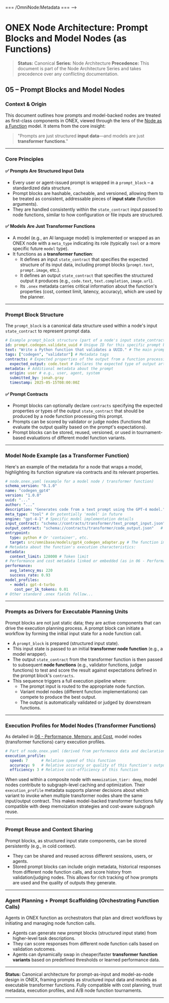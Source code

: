 <!-- === OmniNode:Metadata ===
<!-- metadata_version: 0.1.0 -->
<!-- schema_version: 1.1.0 -->
<!-- uuid: 90e6ef70-0fdd-472d-821c-0da52edaa03c -->
<!-- name: prompt_blocks_and_model_nodes.md -->
<!-- version: 1.0.0 -->
<!-- author: OmniNode Team -->
<!-- created_at: 2025-05-19T16:19:59.232687 -->
<!-- last_modified_at: 2025-05-19T16:19:59.232689 -->
<!-- description: Stamped Markdown file: prompt_blocks_and_model_nodes.md -->
<!-- state_contract: none -->
<!-- lifecycle: active -->
<!-- hash: d57ef663c2cd21ba22c48d379024b246d1f0652b016bcd7451181591f1ab166e -->
<!-- entrypoint: {'type': 'markdown', 'target': 'prompt_blocks_and_model_nodes.md'} -->
<!-- namespace: onex.stamped.prompt_blocks_and_model_nodes.md -->
<!-- meta_type: tool -->
=== /OmniNode:Metadata === -->

# ONEX Node Architecture: Prompt Blocks and Model Nodes (as Functions)

> **Status:** Canonical
> **Series:** Node Architecture
> **Precedence:** This document is part of the Node Architecture Series and takes precedence over any conflicting documentation.

## 05 – Prompt Blocks and Model Nodes

### Context & Origin

This document outlines how prompts and model-backed nodes are treated as first-class components in ONEX, viewed through the lens of the [Node as a Function](docs/nodes/index.md) model. It stems from the core insight:

> "Prompts are just structured **input data**—and models are just **transformer functions**."

---

### Core Principles

#### ✅ Prompts Are Structured Input Data

* Every user or agent-issued prompt is wrapped in a `prompt_block` – a standardized data structure.
* Prompt blocks are hashable, cacheable, and versioned, allowing them to be treated as consistent, addressable pieces of **input state** (function arguments).
* They are handled consistently within the `state_contract` input passed to node functions, similar to how configuration or file inputs are structured.

#### ✅ Models Are Just Transformer Functions

* A model (e.g., an AI language model) is implemented or wrapped as an ONEX node with a `meta_type` indicating its role (typically `tool` or a more specific future `model` type).
* It functions as a **transformer function**:
    * It defines an input `state_contract` that specifies the expected structure of its input data, including prompt blocks (`prompt.text`, `prompt.image`, etc.).
    * It defines an output `state_contract` that specifies the structured output it produces (e.g., `code.text`, `text.completion`, `image.url`).
    * Its `.onex` metadata carries critical information about the function's properties (cost, context limit, latency, accuracy), which are used by the planner.

---

### Prompt Block Structure

The `prompt_block` is a canonical data structure used within a node's input `state_contract` to represent prompt data.

```yaml
# Example prompt_block structure (part of a node's input state_contract)
id: prompt.codegen.validate_uuid # Unique ID for this specific prompt block instance
text: "Write a Python function that validates a UUID." # The main prompt content
tags: ["codegen", "validator"] # Metadata tags
contracts: # Expected properties of the output from a function processing this prompt
  expected_output: code.text # Declares the expected type of output artifact
metadata: # Additional metadata about the prompt
  origin: user # e.g., user, agent, system
  submitted_by: jonah.gray
  timestamp: 2025-05-15T08:00:00Z
```

#### ✅ Prompt Contracts

* Prompt blocks can optionally declare `contracts` specifying the expected properties or types of the output `state_contract` that should be produced by a node function processing this prompt.
* Prompts can be scored by validator or judge nodes (functions that evaluate the output quality based on the prompt's expectations).
* Prompt blocks can be stored, reused, versioned, or used in tournament-based evaluations of different model function variants.

---

### Model Node Example (as a Transformer Function)

Here's an example of the metadata for a node that wraps a model, highlighting its function signature via contracts and its relevant properties.

```yaml
# node.onex.yaml (example for a model node / transformer function)
schema_version: "0.1.0"
name: "codegen_gpt4"
version: "1.0.0"
uuid: "..."
author: "..."
description: "Generates code from a text prompt using the GPT-4 model."
meta_type: "tool" # Or potentially 'model' in future
engine: "gpt-4-1" # Specific model implementation details
input_contract: "schema://contracts/transformer/text_prompt_input.json" # Schema for input state (includes prompt_block)
output_contract: "schema://contracts/transformer/code_output.json"   # Schema for output state
entrypoint:
  type: python # Or 'container', etc.
  target: src/omnibase/models/gpt4_codegen_adapter.py # The function implementation
# Metadata about the function's execution characteristics:
metadata:
  context_limit: 128000 # Token limit
# Performance and cost metadata linked or embedded (as in 06 - Performance):
performance:
  avg_latency_ms: 220
  success_rate: 0.93
model_profiles:
  - model: gpt-4-turbo
    cost_per_1k_tokens: 0.01
# Other standard .onex fields follow...
```

---

### Prompts as Drivers for Executable Planning Units

Prompt blocks are not just static data; they are active components that can drive the execution planning process. A prompt block can initiate a workflow by forming the initial input state for a node function call.

* A `prompt_block` is prepared (structured input state).
* This input state is passed to an initial **transformer node function** (e.g., a model wrapper).
* The output `state_contract` from the transformer function is then passed to subsequent **node functions** (e.g., validator functions, judge functions) to test and score the result against expectations defined in the prompt block's `contracts`.
* This sequence triggers a full execution pipeline where:
    * The prompt input is routed to the appropriate node function.
    * Variant model nodes (different function implementations) can compete to produce the best output.
    * The output is automatically validated or judged by downstream functions.

---

### Execution Profiles for Model Nodes (Transformer Functions)

As detailed in [06 - Performance, Memory, and Cost](docs/nodes/performance_memory_and_cost.md), model nodes (transformer functions) carry execution profiles.

```yaml
# Part of node.onex.yaml (derived from performance data and declarations)
execution_profile:
  speed: 7      # Relative speed of this function
  accuracy: 9   # Relative accuracy or quality of this function's output
  efficiency: 3 # Relative cost-efficiency of this function
```

When used within a composite node with `memoization_tier: deep`, model nodes contribute to subgraph-level caching and optimization. Their `execution_profile` metadata supports planner decisions about which variant to invoke when multiple transformer nodes share the same input/output contract. This makes model-backed transformer functions fully compatible with deep memoization strategies and cost-aware subgraph reuse.

---

### Prompt Reuse and Context Sharing

Prompt blocks, as structured input state components, can be stored persistently (e.g., in cold context).

* They can be shared and reused across different sessions, users, or agents.
* Stored prompt blocks can include origin metadata, historical responses from different node function calls, and score history from validation/judging nodes. This allows for rich tracking of how prompts are used and the quality of outputs they generate.

---

### Agent Planning + Prompt Scaffolding (Orchestrating Function Calls)

Agents in ONEX function as orchestrators that plan and direct workflows by initiating and managing node function calls.

* Agents can generate new prompt blocks (structured input state) from higher-level task descriptions.
* They can score responses from different node function calls based on validation outcomes.
* Agents can dynamically swap in cheaper/faster **transformer function variants** based on predefined thresholds or learned performance data.

---

**Status:** Canonical architecture for prompt-as-input and model-as-node design in ONEX, framing prompts as structured input data and models as executable transformer functions. Fully compatible with cost planning, trust metadata, execution profiles, and A/B node function tournaments.

---
